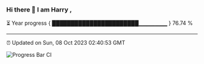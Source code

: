 ### Hi there 👋 I am Harry , 

⏳ Year progress { ███████████████████████▁▁▁▁▁▁▁ } 76.74 %

---

⏰ Updated on Sun, 08 Oct 2023 02:40:53 GMT

![Progress Bar CI](https://github.com/duykhang68/duykhang68/workflows/Progress%20Bar%20CI/badge.svg)
